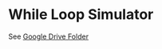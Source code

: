 # While Loop Simulator
See [Google Drive Folder](https://drive.google.com/drive/u/1/folders/0B8lQHJvJVHDvamZXaFNWMWtBdW8)

